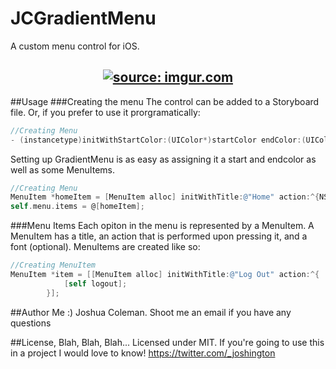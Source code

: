 # JCGradientMenu
A custom menu control for iOS. 
<h2 align="center"> 
<a href="http://imgur.com/IM03Yq6"><img src="http://i.imgur.com/IM03Yq6.gif?1" title="source: imgur.com" /></a>
</h2>

##Usage
###Creating the menu
The control can be added to a Storyboard file. Or, if you prefer to use it prorgramatically:
```objective-c
//Creating Menu
- (instancetype)initWithStartColor:(UIColor*)startColor endColor:(UIColor*)endColor;
```
Setting up GradientMenu is as easy as assigning it a start and endcolor as well as some MenuItems.
```objective-c
//Creating Menu
MenuItem *homeItem = [MenuItem alloc] initWithTitle:@"Home" action:^{NSLog(@"Home Pressed");}];
self.menu.items = @[homeItem]; 
```

###Menu Items
Each opiton in the menu is represented by a MenuItem. A MenuItem has a title, an action that is performed upon pressing it, and a font (optional). MenuItems are created like so:
```objective-c
//Creating MenuItem
MenuItem *item = [[MenuItem alloc] initWithTitle:@"Log Out" action:^{
            [self logout]; 
        }];
```

##Author
Me :)
Joshua Coleman. Shoot me an email if you have any questions

##License, Blah, Blah, Blah...
Licensed under MIT. If you're going to use this in a project I would love to know!
https://twitter.com/_joshington
